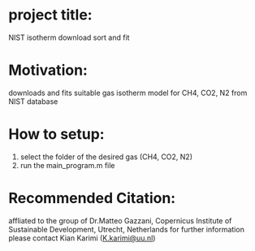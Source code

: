 # project title:
NIST isotherm download sort and fit
# Motivation:
downloads and fits suitable gas isotherm model for CH4, CO2, N2 from NIST database
# How to setup:
1. select the folder of the desired gas (CH4, CO2, N2)
2. run the main_program.m file

# Recommended Citation:
affliated to the group of Dr.Matteo Gazzani, Copernicus Institute of Sustainable Development, Utrecht, Netherlands
for further information please contact Kian Karimi (K.karimi@uu.nl)

